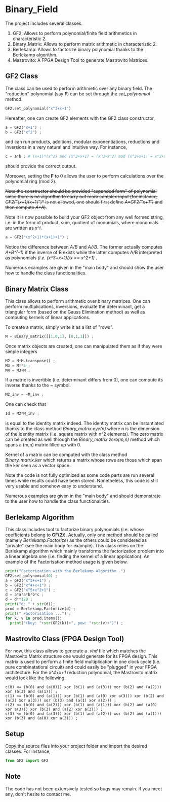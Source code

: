 # Binary_Field

The project includes several classes.
1. GF2: Allows to perform polynomial/finite field arithmetics in characteristic 2.
2. Binary_Matrix: Allows to perform matrix arithmetic in characteristic 2.
3. Berlekamp: Allows to factorize binary polynomial thanks to the Berlekamp algorithm.
4. Mastrovito: A FPGA Design Tool to generate Mastrovito Matrices.


## GF2 Class

The class can be used to perform arithmetic over any binary field.
The "reduction" polynomial (say __F__)  can be set through the *set_polynomial* method.

```python
GF2.set_polynomial("x^3+x+1") 
```

Hereafter, one can create GF2 elements with the GF2 class constructor,

```python
a = GF2("x+1") ;
b = GF2("x^2") ;
```
and can run products, additions, modular exponentiations, reductions and inversions in a very natural and intuitive way. For instance, 
```python
c = a*b ; # (x+1)*(x^2) mod (x^3+x+1) = (x^3+x^2) mod (x^3+x+1) = x^2+x+1
```
should provide the correct output.

Moreover, setting the __F__ to 0 allows the user to perform calculations over the polynomial ring (mod 2).

~~Note the constructor should be provided "expanded form" of polynomial since there is no algorithm to carry out more complex input (for instance, *GF2("(x+1)*(x+1)")* is not allowed, one should first define *A=GF2("x+1")* and then compute *A\*A*)~~.

Note it is now possible to build your GF2 object from any well formed string, i.e. in the form of product, sum, quotient of monomials, where monomials are written as *x^i*.

```python
a = GF2("(x^2+1)*(x+1)+1") ;
```

Notice the difference between *A/B* and *A//B*. The former actually computes *A\*B^{-1}* if the inverse of B exists while the latter computes A/B interpreted as polynomials *(i.e. (x^3+x+1)//x == x^2+1)* .

Numerous examples are given in the "main body" and should show the user how to handle the class functionalities.

## Binary Matrix Class

This class allows to perform arithmetic over binary matrices. One can perform multiplications, inversions, evaluate the determinant, get a triangular form (based on the Gauss Elimination method) as well as computing kernels of linear applications. 

To create a matrix, simply write it as a list of "rows".
```python
M = Binary_matrix([[1,0,1], [0,1,1]]) ; 
```

Once matrix objects are created, one can manipulated them as if they were simple integers
```python
M2 = M*M.transpose() ; 
M3 = M**5 ;
M4 = M3+M ; 
```

If a matrix is invertible (i.e. determinant differs from 0), one can compute its inverse thanks to the ~ symbol.

```python
M2_inv = ~M_inv ; 
```

One can check that 

```python
Id = M2*M_inv ; 
```
is equal to the identity matrix indeed. The identity matrix can be instantiated thanks to the class method *Binary_matrix.eye(n)* where n is the dimension of the identity matrix (i.e. square matrix with n^2 elements). The zero matrix can be created as well through the *Binary_matrix.zero(m,n)* method which spans a (m,n) matrix filled up with 0.

Kernel of a matrix can be computed with the class method *Binary_matrix.ker* which returns a matrix whose rows are those which span the ker seen as a vector space.

Note the code is not fully optimized as some code parts are run several times while results could have been stored. Nonetheless, this code is still very usable and somehow easy to understand.

Numerous examples are given in the "main body" and should demonstrate to the user how to handle the class functionalities.

## Berlekamp Algorithm

This class includes tool to factorize binary polynomials (i.e. whose coefficients belong to __GF(2)__).
Actually, only one method should be called (namely *Berlekamp.Factorize*) as the others could be considered as "private" (see the main body for example). This class relies on the Berlekamp algorithm which mainly transforms the factorization problem into a linear algebra one (i.e. finding the kernel of a linear application). An example of the Factorisation method usage is given below.

```python
print("Factorization with the Berlekamp Algorithm .")
GF2.set_polynomial(0) ;
a = GF2("x^3+x+1") ;
b = GF2("x^4+x+1") ;
c = GF2("x^5+x^2+1") ;
d = a*a*a*b*b*c ;
d = d**129 ;
print("d: " + str(d));
prod = Berlekamp.Factorize(d) ;
print(" Factorisation ...") ;
for k, v in prod.items():
  print("(key: "+str(GF2(k))+", pow: "+str(v)+")") ;
```
## Mastrovito Class (FPGA Design Tool)

For now, this class allows to generate a *.vhd* file which matches the Mastrovito Matrix structure one would generate for its FPGA design. This matrix is used to perform a finite field multiplication in one clock cycle (i.e. pure combinatatioral circuit) and could easily be "plugged" in your FPGA architecture. For the *x^4+x+1* reduction polynomial, the Mastrovito matrix would look like the following.

```vhld
c(0) <= (b(0) and (a(0))) xor (b(1) and (a(3))) xor (b(2) and (a(2))) xor (b(3) and (a(1))) ; 
c(1) <= (b(0) and (a(1))) xor (b(1) and (a(0) xor a(3))) xor (b(2) and (a(2) xor a(3))) xor (b(3) and (a(1) xor a(2))) ; 
c(2) <= (b(0) and (a(2))) xor (b(1) and (a(1))) xor (b(2) and (a(0) xor a(3))) xor (b(3) and (a(2) xor a(3))) ; 
c(3) <= (b(0) and (a(3))) xor (b(1) and (a(2))) xor (b(2) and (a(1))) xor (b(3) and (a(0) xor a(3))) ; 

```

## Setup

Copy the source files into your project folder and import the desired classes. For instance,
```python
from GF2 import GF2
```


## Note

The code has not been extensively tested so bugs may remain. If you meet any, don't hesite to contact me. 
